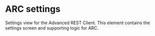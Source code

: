 # ARC settings

Settings view for the Advanced REST Client. This element contains the settings screen and supporting logic for ARC.
